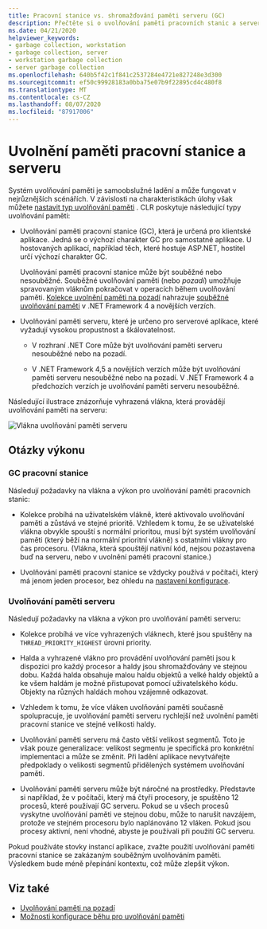 ```yaml
---
title: Pracovní stanice vs. shromažďování paměti serveru (GC)
description: Přečtěte si o uvolňování paměti pracovních stanic a serverů v .NET.
ms.date: 04/21/2020
helpviewer_keywords:
- garbage collection, workstation
- garbage collection, server
- workstation garbage collection
- server garbage collection
ms.openlocfilehash: 640b5f42c1f841c2537284e4721e827248e3d300
ms.sourcegitcommit: ef50c99928183a0bba75e07b9f22895cd4c480f8
ms.translationtype: MT
ms.contentlocale: cs-CZ
ms.lasthandoff: 08/07/2020
ms.locfileid: "87917006"
---
```

# <a name="workstation-and-server-garbage-collection"></a>Uvolnění paměti pracovní stanice a serveru

Systém uvolňování paměti je samoobslužné ladění a může fungovat v nejrůznějších scénářích. V závislosti na charakteristikách úlohy však můžete [nastavit typ uvolňování paměti](../../core/run-time-config/garbage-collector.md#flavors-of-garbage-collection) . CLR poskytuje následující typy uvolňování paměti:

- Uvolňování paměti pracovní stanice (GC), která je určená pro klientské aplikace. Jedná se o výchozí charakter GC pro samostatné aplikace. U hostovaných aplikací, například těch, které hostuje ASP.NET, hostitel určí výchozí charakter GC.

  Uvolňování paměti pracovní stanice může být souběžné nebo nesouběžné. Souběžné uvolňování paměti (nebo *pozadí*) umožňuje spravovaným vláknům pokračovat v operacích během uvolňování paměti. [Kolekce uvolnění paměti na pozadí](background-gc.md) nahrazuje [souběžné uvolňování paměti](background-gc.md#concurrent-garbage-collection) v .NET Framework 4 a novějších verzích.

- Uvolňování paměti serveru, které je určeno pro serverové aplikace, které vyžadují vysokou propustnost a škálovatelnost.

  - V rozhraní .NET Core může být uvolňování paměti serveru nesouběžné nebo na pozadí.

  - V .NET Framework 4,5 a novějších verzích může být uvolňování paměti serveru nesouběžné nebo na pozadí. V .NET Framework 4 a předchozích verzích je uvolňování paměti serveru nesouběžné.

Následující ilustrace znázorňuje vyhrazená vlákna, která provádějí uvolňování paměti na serveru:

![Vlákna uvolňování paměti serveru](media/gc-server.png)

## <a name="performance-considerations"></a>Otázky výkonu

### <a name="workstation-gc"></a>GC pracovní stanice

Následují požadavky na vlákna a výkon pro uvolňování paměti pracovních stanic:

- Kolekce probíhá na uživatelském vlákně, které aktivovalo uvolňování paměti a zůstává ve stejné prioritě. Vzhledem k tomu, že se uživatelské vlákna obvykle spouští s normální prioritou, musí být systém uvolňování paměti (který běží na normální prioritní vlákně) s ostatními vlákny pro čas procesoru. (Vlákna, která spouštějí nativní kód, nejsou pozastavena buď na serveru, nebo v uvolnění paměti pracovní stanice.)

- Uvolňování paměti pracovní stanice se vždycky používá v počítači, který má jenom jeden procesor, bez ohledu na [nastavení konfigurace](../../core/run-time-config/garbage-collector.md#workstation-vs-server).

### <a name="server-gc"></a>Uvolňování paměti serveru

Následují požadavky na vlákna a výkon pro uvolňování paměti serveru:

- Kolekce probíhá ve více vyhrazených vláknech, které jsou spuštěny na `THREAD_PRIORITY_HIGHEST` úrovni priority.

- Halda a vyhrazené vlákno pro provádění uvolňování paměti jsou k dispozici pro každý procesor a haldy jsou shromažďovány ve stejnou dobu. Každá halda obsahuje malou haldu objektů a velké haldy objektů a ke všem haldám je možné přistupovat pomocí uživatelského kódu. Objekty na různých haldách mohou vzájemně odkazovat.

- Vzhledem k tomu, že více vláken uvolňování paměti současně spolupracuje, je uvolňování paměti serveru rychlejší než uvolnění paměti pracovní stanice ve stejné velikosti haldy.

- Uvolňování paměti serveru má často větší velikost segmentů. Toto je však pouze generalizace: velikost segmentu je specifická pro konkrétní implementaci a může se změnit. Při ladění aplikace nevytvářejte předpoklady o velikosti segmentů přidělených systémem uvolňování paměti.

- Uvolňování paměti serveru může být náročné na prostředky. Představte si například, že v počítači, který má čtyři procesory, je spuštěno 12 procesů, které používají GC serveru. Pokud se u všech procesů vyskytne uvolňování paměti ve stejnou dobu, může to narušit navzájem, protože ve stejném procesoru bylo naplánováno 12 vláken. Pokud jsou procesy aktivní, není vhodné, abyste je používali při použití GC serveru.

Pokud používáte stovky instancí aplikace, zvažte použití uvolňování paměti pracovní stanice se zakázaným souběžným uvolňováním paměti. Výsledkem bude méně přepínání kontextu, což může zlepšit výkon.

## <a name="see-also"></a>Viz také

- [Uvolňování paměti na pozadí](background-gc.md)
- [Možnosti konfigurace běhu pro uvolňování paměti](../../core/run-time-config/garbage-collector.md)
